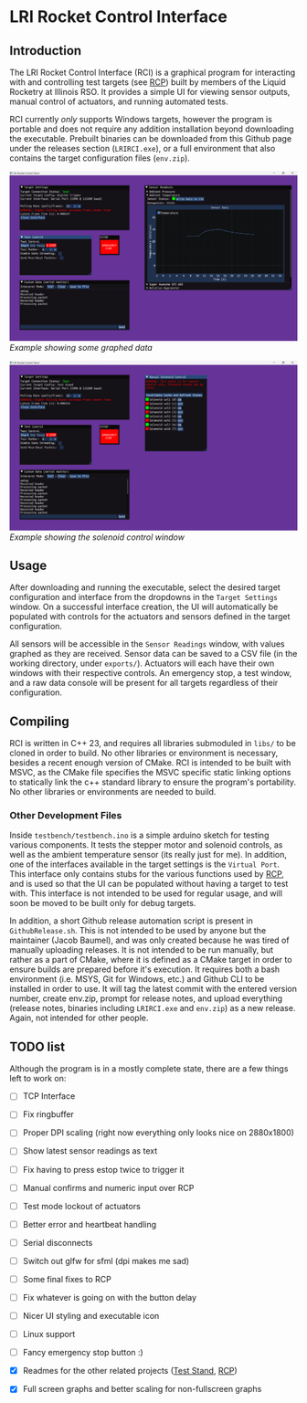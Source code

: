 # LRI Rocket Control Interface

## Introduction

The LRI Rocket Control Interface (RCI) is a graphical program for interacting with and controlling test targets (see
[RCP](https://github.com/liquid-rocketry-illinois/RCP-Host))
built by members of the Liquid Rocketry at Illinois RSO. It provides a simple UI for viewing sensor outputs, manual
control of actuators, and running automated tests.

RCI currently _only_ supports Windows targets, however the program is portable and does not require any addition
installation beyond downloading the executable. Prebuilt binaries can be downloaded from this Github page under the
releases section (`LRIRCI.exe`), or a full environment that also contains the target configuration files (`env.zip`).

![Digital Tripper Example](./assets/dt_example.png)
_Example showing some graphed data_

![Test Stand Example](./assets/ts_example.png)
_Example showing the solenoid control window_
## Usage

After downloading and running the executable, select the desired target configuration and interface from the
dropdowns in the `Target Settings` window. On a successful interface creation, the UI will automatically be
populated with controls for the actuators and sensors defined in the target configuration.

All sensors will be accessible in the `Sensor Readings` window, with values graphed as they are received. Sensor data
can be saved to a CSV file (in the working directory, under `exports/`). Actuators will each have their own windows with
their respective controls. An emergency stop, a test window, and a raw data console will be present for all targets
regardless of their configuration.

## Compiling

RCI is written in C++ 23, and requires all libraries submoduled in `libs/` to be cloned in order to build. No other
libraries or environment is necessary, besides a recent enough version of CMake. RCI is intended to be built with
MSVC, as the CMake file specifies the MSVC specific static linking options to statically link the c++ standard
library to ensure the program's portability. No other libraries or environments are needed to build.

### Other Development Files

Inside `testbench/testbench.ino` is a simple arduino sketch for testing various components. It tests the stepper
motor and solenoid controls, as well as the ambient temperature sensor (its really just for me). In addition, one of
the interfaces available in the target settings is the `Virtual Port`. This interface only contains stubs for the
various functions used by [RCP](https://github.com/liquid-rocketry-illinois/RCP-Host), and is used so that the UI
can be populated without having a target to test with. This interface is not intended to be used for regular usage,
and will soon be moved to be built only for debug targets.

In addition, a short Github release automation script is present in `GithubRelease.sh`. This is not intended to be
used by anyone but the maintainer (Jacob Baumel), and was only created because he was tired of manually uploading
releases. It is not intended to be run manually, but rather as a part of CMake, where it is defined as a CMake
target in order to ensure builds are prepared before it's execution. It requires both a bash environment (i.e. MSYS,
Git for Windows, etc.) and Github CLI to be installed in order to use. It will tag the latest commit with the
entered version number, create env.zip, prompt for release notes, and upload everything (release notes, binaries
including `LRIRCI.exe` and `env.zip`) as a new release. Again, not intended for other people.

## TODO list

Although the program is in a mostly complete state, there are a few things left to work on:

- [ ] TCP Interface
- [ ] Fix ringbuffer
- [ ] Proper DPI scaling (right now everything only looks nice on 2880x1800)
- [ ] Show latest sensor readings as text
- [ ] Fix having to press estop twice to trigger it
- [ ] Manual confirms and numeric input over RCP
- [ ] Test mode lockout of actuators
- [ ] Better error and heartbeat handling
- [ ] Serial disconnects
- [ ] Switch out glfw for sfml (dpi makes me sad)
- [ ] Some final fixes to RCP
- [ ] Fix whatever is going on with the button delay
- [ ] Nicer UI styling and executable icon
- [ ] Linux support
- [ ] Fancy emergency stop button :)

- [x] Readmes for the other related projects ([Test Stand](https://github.com/liquid-rocketry-illinois/test-stand-sw),
  [RCP](https://github.com/liquid-rocketry-illinois/RCP-Host))
- [x] Full screen graphs and better scaling for non-fullscreen graphs
